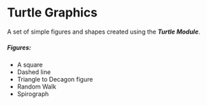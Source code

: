 # Turtle Graphics

A set of simple figures and shapes created using the ***Turtle Module***.
##### Figures:
* A square
* Dashed line
* Triangle to Decagon figure
* Random Walk
* Spirograph

